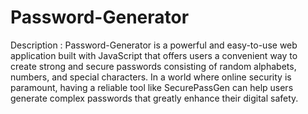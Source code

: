 # Password-Generator
Description : Password-Generator is a powerful and easy-to-use web application built with JavaScript that offers users a convenient way to create strong and secure passwords consisting of random alphabets, numbers, and special characters. In a world where online security is paramount, having a reliable tool like SecurePassGen can help users generate complex passwords that greatly enhance their digital safety.
